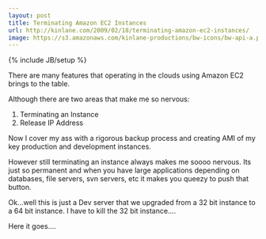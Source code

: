 ```yaml
---
layout: post
title: Terminating Amazon EC2 Instances
url: http://kinlane.com/2009/02/18/terminating-amazon-ec2-instances/
image: https://s3.amazonaws.com/kinlane-productions/bw-icons/bw-api-a.png
---
```

{% include JB/setup %}
There are many features that operating in the clouds using Amazon EC2 brings to the table.

Although there are two areas that make me so nervous:

1) Terminating an Instance
2) Release IP Address

Now I cover my ass with a rigorous backup process and creating AMI of my key production and development instances.

However still terminating an instance always makes me soooo nervous.  Its just so permanent and when you have large applications depending on databases, file servers, svn servers, etc it makes you queezy to push that button.

Ok...well this is just a Dev server that we upgraded from a 32 bit instance to a 64 bit instance.  I have to kill the 32 bit instance....

Here it goes....